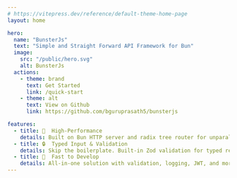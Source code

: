 ```yaml
---
# https://vitepress.dev/reference/default-theme-home-page
layout: home

hero:
  name: "BunsterJs"
  text: "Simple and Straight Forward API Framework for Bun"
  image:
    src: "/public/hero.svg"
    alt: BunsterJs
  actions:
    - theme: brand
      text: Get Started
      link: /quick-start
    - theme: alt
      text: View on Github
      link: https://github.com/bguruprasath5/bunsterjs

features:
  - title: 🚀  High-Performance
    details: Built on Bun HTTP server and radix tree router for unparalleled speed.
  - title: 🔒  Typed Input & Validation
    details: Skip the boilerplate. Built-in Zod validation for typed request body, query, and parameters.
  - title: 💎  Fast to Develop
    details: All-in-one solution with validation, logging, JWT, and more to speed up development.
---
```


